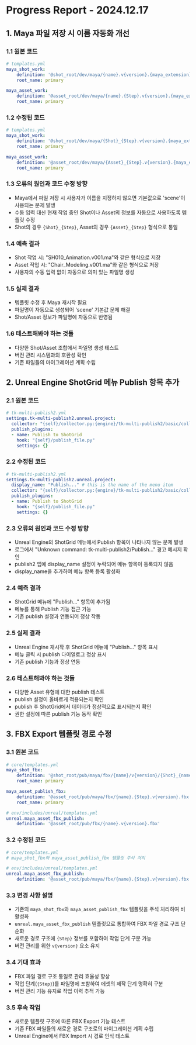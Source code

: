 # Progress Report - 2024.12.17

## 1. Maya 파일 저장 시 이름 자동화 개선

### 1.1 원본 코드
```yaml
# templates.yml
maya_shot_work:
    definition: '@shot_root/dev/maya/{name}.v{version}.{maya_extension}'
    root_name: primary

maya_asset_work:
    definition: '@asset_root/dev/maya/{name}.{Step}.v{version}.{maya_extension}'
    root_name: primary
```

### 1.2 수정된 코드
```yaml
# templates.yml
maya_shot_work:
    definition: '@shot_root/dev/maya/{Shot}_{Step}.v{version}.{maya_extension}'
    root_name: primary

maya_asset_work:
    definition: '@asset_root/dev/maya/{Asset}_{Step}.v{version}.{maya_extension}'
    root_name: primary
```

### 1.3 오류의 원인과 코드 수정 방향
- Maya에서 파일 저장 시 사용자가 이름을 지정하지 않으면 기본값으로 'scene'이 사용되는 문제 발생
- 수동 입력 대신 현재 작업 중인 Shot이나 Asset의 정보를 자동으로 사용하도록 템플릿 수정
- Shot의 경우 `{Shot}_{Step}`, Asset의 경우 `{Asset}_{Step}` 형식으로 통일

### 1.4 예측 결과
- Shot 작업 시: "SH010_Animation.v001.ma"와 같은 형식으로 저장
- Asset 작업 시: "Chair_Modeling.v001.ma"와 같은 형식으로 저장
- 사용자의 수동 입력 없이 자동으로 의미 있는 파일명 생성

### 1.5 실제 결과
- 템플릿 수정 후 Maya 재시작 필요
- 파일명이 자동으로 생성되어 'scene' 기본값 문제 해결
- Shot/Asset 정보가 파일명에 자동으로 반영됨

### 1.6 테스트해봐야 하는 것들
- 다양한 Shot/Asset 조합에서 파일명 생성 테스트
- 버전 관리 시스템과의 호환성 확인
- 기존 파일들의 마이그레이션 계획 수립

## 2. Unreal Engine ShotGrid 메뉴 Publish 항목 추가

### 2.1 원본 코드
```yaml
# tk-multi-publish2.yml
settings.tk-multi-publish2.unreal.project:
  collector: "{self}/collector.py:{engine}/tk-multi-publish2/basic/collector.py"
  publish_plugins:
  - name: Publish to ShotGrid
    hook: "{self}/publish_file.py"
    settings: {}
```

### 2.2 수정된 코드
```yaml
# tk-multi-publish2.yml
settings.tk-multi-publish2.unreal.project:
  display_name: "Publish..." # this is the name of the menu item
  collector: "{self}/collector.py:{engine}/tk-multi-publish2/basic/collector.py"
  publish_plugins:
  - name: Publish to ShotGrid
    hook: "{self}/publish_file.py"
    settings: {}
```

### 2.3 오류의 원인과 코드 수정 방향
- Unreal Engine의 ShotGrid 메뉴에서 Publish 항목이 나타나지 않는 문제 발생
- 로그에서 "Unknown command: tk-multi-publish2/Publish..." 경고 메시지 확인
- publish2 앱에 display_name 설정이 누락되어 메뉴 항목이 등록되지 않음
- display_name을 추가하여 메뉴 항목 등록 활성화

### 2.4 예측 결과
- ShotGrid 메뉴에 "Publish..." 항목이 추가됨
- 메뉴를 통해 Publish 기능 접근 가능
- 기존 publish 설정과 연동되어 정상 작동

### 2.5 실제 결과
- Unreal Engine 재시작 후 ShotGrid 메뉴에 "Publish..." 항목 표시
- 메뉴 클릭 시 publish 다이얼로그 정상 표시
- 기존 publish 기능과 정상 연동

### 2.6 테스트해봐야 하는 것들
- 다양한 Asset 유형에 대한 publish 테스트
- publish 설정이 올바르게 적용되는지 확인
- publish 후 ShotGrid에서 데이터가 정상적으로 표시되는지 확인
- 권한 설정에 따른 publish 기능 동작 확인

## 3. FBX Export 템플릿 경로 수정

### 3.1 원본 코드
```yaml
# core/templates.yml
maya_shot_fbx:
    definition: '@shot_root/pub/maya/fbx/{name}/v{version}/{Shot}_{name}_v{version}.fbx'
    root_name: primary

maya_asset_publish_fbx:
    definition: '@asset_root/pub/maya/fbx/{name}.{Step}.v{version}.fbx'
    root_name: primary

# env/includes/unreal/templates.yml
unreal.maya_asset_fbx_publish:
    definition: '@asset_root/pub/fbx/{name}.v{version}.fbx'
```

### 3.2 수정된 코드
```yaml
# core/templates.yml
# maya_shot_fbx와 maya_asset_publish_fbx 템플릿 주석 처리

# env/includes/unreal/templates.yml
unreal.maya_asset_fbx_publish:
    definition: '@asset_root/pub/maya/fbx/{name}.{Step}.v{version}.fbx'
```

### 3.3 변경 사항 설명
- 기존의 `maya_shot_fbx`와 `maya_asset_publish_fbx` 템플릿을 주석 처리하여 비활성화
- `unreal.maya_asset_fbx_publish` 템플릿으로 통합하여 FBX 파일 경로 구조 단순화
- 새로운 경로 구조에 `{Step}` 정보를 포함하여 작업 단계 구분 가능
- 버전 관리를 위한 `v{version}` 요소 유지

### 3.4 기대 효과
- FBX 파일 경로 구조 통일로 관리 효율성 향상
- 작업 단계(`{Step}`)를 파일명에 포함하여 에셋의 제작 단계 명확히 구분
- 버전 관리 기능 유지로 작업 이력 추적 가능

### 3.5 후속 작업
- 새로운 템플릿 구조에 따른 FBX Export 기능 테스트
- 기존 FBX 파일들의 새로운 경로 구조로의 마이그레이션 계획 수립
- Unreal Engine에서 FBX Import 시 경로 인식 테스트
